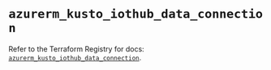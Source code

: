 # `azurerm_kusto_iothub_data_connection`

Refer to the Terraform Registry for docs: [`azurerm_kusto_iothub_data_connection`](https://registry.terraform.io/providers/hashicorp/azurerm/4.34.0/docs/resources/kusto_iothub_data_connection).
